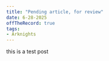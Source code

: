 ```yaml
---
title: "Pending article, for review"
date: 6-28-2025
offTheRecord: true
tags:
- Arknights
---
```

this is a test post